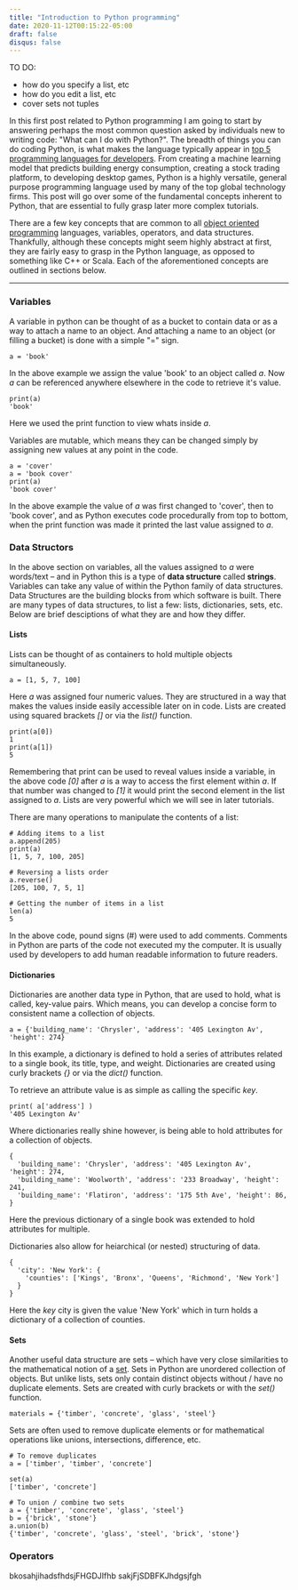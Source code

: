 ```yaml
---
title: "Introduction to Python programming"
date: 2020-11-12T00:15:22-05:00
draft: false
disqus: false
---
```


TO DO:
- how do you specify a list, etc
- how do you edit a list, etc
- cover sets not tuples


In this first post related to Python programming I am going to start by answering perhaps the most common question asked by individuals new to writing code: "What can I do with Python?". The breadth of things you can do coding Python, is what makes the language typically appear in [top 5 programming languages for developers](https://insights.stackoverflow.com/survey/2019#most-popular-technologies). From creating a machine learning model that predicts building energy consumption, creating a stock trading platform, to developing desktop games, Python is a highly versatile, general purpose programming language used by many of the top global technology firms. This post will go over some of the fundamental concepts inherent to Python, that are essential to fully grasp later more complex tutorials.

There are a few key concepts that are common to all [object oriented programming](https://en.wikipedia.org/wiki/Object-oriented_programming) languages, variables, operators, and data structures. Thankfully, although these concepts might seem highly abstract at first, they are fairly easy to grasp in the Python language, as opposed to something like C++ or Scala. Each of the aforementioned concepts are outlined in sections below.


----

### Variables

A variable in python can be thought of as a bucket to contain data or as a way to attach a name to an object. And attaching a name to an object (or filling a bucket) is done with a simple "=" sign.

```
a = 'book'
```

In the above example we assign the value 'book' to an object called *a*. Now *a* can be referenced anywhere elsewhere in the code to retrieve it's value.

```
print(a)
'book'
```

Here we used the print function to view whats inside *a*.

Variables are mutable, which means they can be changed simply by assigning new values at any point in the code.

```
a = 'cover'
a = 'book cover'
print(a)
'book cover'
```

In the above example the value of *a* was first changed to 'cover', then to 'book cover', and as Python executes code procedurally from top to bottom, when the print function was made it printed the last value assigned to *a*.

### Data Structors

In the above section on variables, all the values assigned to *a* were words/text – and in Python this is a type of **data structure** called **strings**. Variables can take any value of within the Python family of data structures. Data Structures are the building blocks from which software is built. There are many types of data structures, to list a few: lists, dictionaries, sets, etc. Below are brief desciptions of what they are and how they differ.

#### Lists

Lists can be thought of as containers to hold multiple objects simultaneously.

```
a = [1, 5, 7, 100]
```

Here *a* was assigned four numeric values. They are structured in a way that makes the values inside easily accessible later on in code. Lists are created using squared brackets *[]* or via the *list()* function.

```
print(a[0])
1
print(a[1])
5
```

Remembering that print can be used to reveal values inside a variable, in the above code *[0]* after *a* is a way to access the first element within *a*. If that number was changed to *[1]* it would print the second element in the list assigned to *a*. Lists are very powerful which we will see in later tutorials.

There are many operations to manipulate the contents of a list:

```
# Adding items to a list
a.append(205)
print(a)
[1, 5, 7, 100, 205]

# Reversing a lists order
a.reverse()
[205, 100, 7, 5, 1]

# Getting the number of items in a list
len(a)
5
```

In the above code, pound signs (#) were used to add comments. Comments in Python are parts of the code not executed my the computer. It is usually used by developers to add human readable information to future readers.

#### Dictionaries

Dictionaries are another data type in Python, that are used to hold, what is called, key-value pairs. Which means, you can develop a concise form to consistent name a collection of objects.

```
a = {'building_name': 'Chrysler', 'address': '405 Lexington Av', 'height': 274}
```

In this example, a dictionary is defined to hold a series of attributes related to a single book, its title, type, and weight. Dictionaries are created using curly brackets *{}* or via the *dict()* function.

To retrieve an attribute value is as simple as calling the specific *key*.

```
print( a['address'] )
'405 Lexington Av'
```

Where dictionaries really shine however, is being able to hold attributes for a collection of objects.

```
{
  'building_name': 'Chrysler', 'address': '405 Lexington Av', 'height': 274,
  'building_name': 'Woolworth', 'address': '233 Broadway', 'height': 241,
  'building_name': 'Flatiron', 'address': '175 5th Ave', 'height': 86,
}
```

Here the previous dictionary of a single book was extended to hold attributes for multiple.

Dictionaries also allow for heiarchical (or nested) structuring of data.

```
{
  'city': 'New York': {
    'counties': ['Kings', 'Bronx', 'Queens', 'Richmond', 'New York']
  }
}
```

Here the *key* city is given the value 'New York' which in turn holds a dictionary of a collection of counties.


#### Sets

Another useful data structure are sets – which have very close similarities to the mathematical notion of a [set](https://en.wikipedia.org/wiki/Set_(mathematics)). Sets in Python are unordered collection of objects. But unlike lists, sets only contain distinct objects without / have no duplicate elements. Sets are created with curly brackets or with the *set()* function.


```
materials = {'timber', 'concrete', 'glass', 'steel'}
```

Sets are often used to remove duplicate elements or for mathematical operations like unions, intersections, difference, etc.

```
# To remove duplicates
a = ['timber', 'timber', 'concrete']

set(a)
['timber', 'concrete']

# To union / combine two sets
a = {'timber', 'concrete', 'glass', 'steel'}
b = {'brick', 'stone'}
a.union(b)
{'timber', 'concrete', 'glass', 'steel', 'brick', 'stone'}
```



### Operators

bkosahjihadsfhdsjFHGDJIfhb
sakjFjSDBFKJhdgsjfgh
